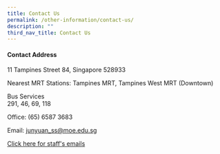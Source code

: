 ```yaml
---
title: Contact Us
permalink: /other-information/contact-us/
description: ""
third_nav_title: Contact Us
---
```

<h4><strong>Contact Address</strong></h4>
<p>11 Tampines Street 84, Singapore 528933</p>
<p><span class="">Nearest MRT Stations: Tampines MRT, Tampines West MRT (Downtown)</span></p>
<p>Bus Services<br />291, 46, 69, 118</p>
<p>Office: (65) 6587 3683</p>
<p>Email: <a href="mailto:junyuan_ss@moe.edu.sg">junyuan_ss@moe.edu.sg</a></p>
<p><a href="/other-information/contact-us/staffs-emails" target="">Click&nbsp;<u>here&nbsp;</u>for staff's emails</a></p>